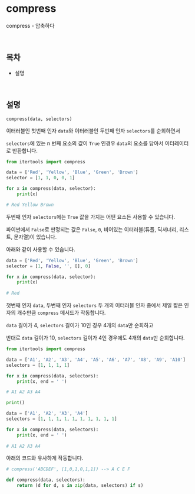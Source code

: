 # compress

compress - 압축하다

<br>

## 목차

* 설명

<br>

## 설명

`compress(data, selectors)`

이터러블인 첫번째 인자 `data`와 이터러블인 두번째 인자 `selectors`를 순회하면서

`selectors`에 있는 n 번째 요소의 값이 `True` 인경우 `data`의 요소를 담아서 이터레이터로 반환합니다.

```python
from itertools import compress

data = ['Red', 'Yellow', 'Blue', 'Green', 'Brown']
selector = [1, 1, 0, 0, 1]

for x in compress(data, selector):
    print(x)

# Red Yellow Brown
```

두번째 인자 `selectors`에는 `True` 값을 가지는 어떤 요소든 사용할 수 있습니다.

파이썬에서 `False`로 판정되는 값은 `False`, `0`, 비어있는 이터러블(튜플, 딕셔너리, 리스트, 문자열)이 있습니다.

아래와 같이 사용할 수 있습니다.

```python
data = ['Red', 'Yellow', 'Blue', 'Green', 'Brown']
selector = [1, False, '', [], 0]

for x in compress(data, selector):
    print(x)
    
# Red
```

첫번째 인자 `data`, 두번째 인자 `selectors` 두 개의 이터러블 인자 중에서 제일 짧은 인자의 개수만큼 `compress` 메서드가 작동합니다.

`data` 길이가 4, `selectors` 길이가 10인 경우 4개의 `data`만 순회하고

반대로 `data` 길이가 10, `selectors` 길이가 4인 경우에도 4개의 `data`만 순회합니다.

```python
from itertools import compress

data = ['A1', 'A2', 'A3', 'A4', 'A5', 'A6', 'A7', 'A8', 'A9', 'A10']
selectors = [1, 1, 1, 1]

for x in compress(data, selectors):
    print(x, end = ' ')

# A1 A2 A3 A4

print()

data = ['A1', 'A2', 'A3', 'A4']
selectors = [1, 1, 1, 1, 1, 1, 1, 1, 1, 1]

for x in compress(data, selectors):
    print(x, end = ' ')
    
# A1 A2 A3 A4
```

아래의 코드와 유사하게 작동합니다.

```python
# compress('ABCDEF', [1,0,1,0,1,1]) --> A C E F 

def compress(data, selectors):    
    return (d for d, s in zip(data, selectors) if s)
```